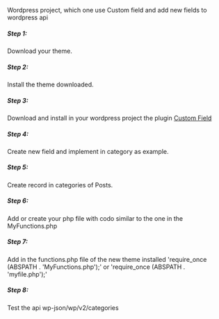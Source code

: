 Wordpress project, which one use Custom field and add new fields to wordpress api

<h5>Step 1:</h5>
<p>Download your theme.</p>

<h5>Step 2:</h5>
<p>Install the theme downloaded.</p>

<h5>Step 3:</h5
<p>Download and install in your wordpress project the plugin <a href="https://es.wordpress.org/plugins/advanced-custom-fields/">Custom Field</a></p>

<h5>Step 4:</h5>
<p>Create new field and implement in category as example.</p>

<h5>Step 5:</h5>
<p>Create record in categories of Posts.</p>

<h5>Step 6:</h5>
<p>Add or create your php file with codo similar to the one in the MyFunctions.php</p>

<h5>Step 7:</h5>
<p>Add in the functions.php file of the new theme installed 'require_once (ABSPATH . 'MyFunctions.php');' or 'require_once (ABSPATH . 'myfile.php');'</p>
<h5>Step 8:</h5>
<p>Test the api wp-json/wp/v2/categories</p>

